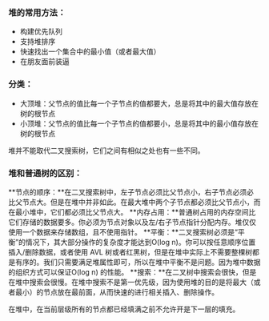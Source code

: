 ### 堆的常用方法：

- 构建优先队列
- 支持堆排序
- 快速找出一个集合中的最小值（或者最大值）
- 在朋友面前装逼

### 分类：

- 大顶堆：父节点的值比每一个子节点的值都要大，总是将其中的最大值存放在树的根节点
- 小顶堆：父节点的值比每一个子节点的值都要小，总是将其中的最小值存放在树的根节点



堆并不能取代二叉搜索树，它们之间有相似之处也有一些不同。

### 堆和普通树的区别：

**节点的顺序：**在二叉搜索树中，左子节点必须比父节点小，右子节点必须必比父节点大。但是在堆中并非如此。在最大堆中两个子节点都必须比父节点小，而在最小堆中，它们都必须比父节点大。
**内存占用：**普通树占用的内存空间比它们存储的数据要多。你必须为节点对象以及左/右子节点指针分配内存。堆仅仅使用一个数据来存储数组，且不使用指针。
**平衡：**二叉搜索树必须是“平衡”的情况下，其大部分操作的复杂度才能达到O(log n)。你可以按任意顺序位置插入/删除数据，或者使用 AVL 树或者红黑树，但是在堆中实际上不需要整棵树都是有序的。我们只需要满足堆属性即可，所以在堆中平衡不是问题。因为堆中数据的组织方式可以保证O(log n) 的性能。
**搜索：**在二叉树中搜索会很快，但是在堆中搜索会很慢。在堆中搜索不是第一优先级，因为使用堆的目的是将最大（或者最小）的节点放在最前面，从而快速的进行相关插入、删除操作。



在堆中，在当前层级所有的节点都已经填满之前不允许开是下一层的填充。


